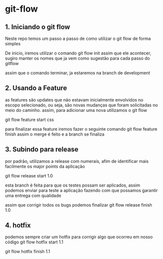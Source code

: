 # git-flow

## 1. Iniciando o git flow
Neste repo temos um passo a passo de como utilizar o git flow de forma simples

De inicio, iremos utilizar o comando git flow init
assim que ele acontecer, sugiro manter os nomes que ja vem como sugestão para cada passo do gitflow

assim que o comando terminar, ja estaremos na branch de development


## 2. Usando a Feature
as features são updates que não estavam inicialmente envolvidos no escopo selecionado, ou seja, são novas mudanças que foram solicitadas no meio do caminho. assim, para adicionar uma nova utilizamos o git flow

git flow feature start css

para finalizar essa feature iremos fazer o seguinte comando
git flow feature finish
assim o merge é feito e a branch se finaliza

## 3. Subindo para release

por padrão, utilizamos a release com numerais, afim de identificar mais facilmente os major points da aplicação

git flow release start 1.0

esta branch é feita para que os testes possam ser aplicados, assim podemos enviar para teste a aplicação fazendo com que possamos garantir uma entrega com qualidade

assim que corrigir todos os bugs podemos finalizar
git flow release finish 1.0

## 4. hotfix
podemos sempre criar um hotfix para corrigir algo que ocorreu em nosso código
git flow hotfix start 1.1

git flow hotfix finish 1.1
